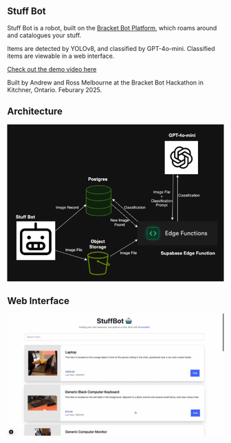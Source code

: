 ## Stuff Bot
Stuff Bot is a robot, built on the [Bracket Bot Platform](https://bracket.bot), which roams around and catalogues your stuff.

Items are detected by YOLOv8, and classified by GPT-4o-mini. Classified items are viewable in a web interface.

[Check out the demo video here](https://www.youtube.com/watch?v=0qOSO2aDou0)

Built by Andrew and Ross Melbourne at the Bracket Bot Hackathon in Kitchner, Ontario. Feburary 2025.

## Architecture
![architecture diagram](stuffbot.drawio.png)
## Web Interface
![web interface](stuffbot-web-ui.png)

